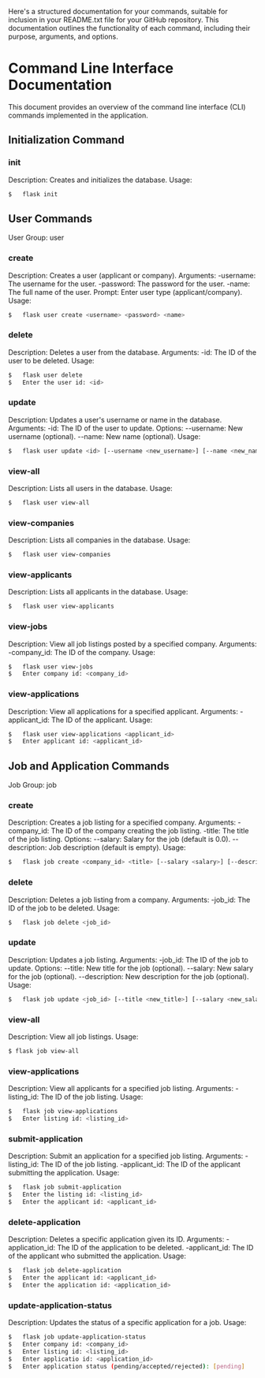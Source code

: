 
Here's a structured documentation for your commands, suitable for inclusion in your README.txt file for your GitHub repository. This documentation outlines the functionality of each command, including their purpose, arguments, and options.

# Command Line Interface Documentation
This document provides an overview of the command line interface (CLI) commands implemented in the application.

## Initialization Command
### init
Description: Creates and initializes the database.
Usage:
```bash
$   flask init
```

## User Commands
User Group: user

### create
Description: Creates a user (applicant or company).
Arguments:
-username: The username for the user.
-password: The password for the user.
-name: The full name of the user.
Prompt: Enter user type (applicant/company).
Usage:
```bash
$   flask user create <username> <password> <name>
```

### delete
Description: Deletes a user from the database.
Arguments:
-id: The ID of the user to be deleted.
Usage:
```bash
$   flask user delete
$   Enter the user id: <id>
```

### update
Description: Updates a user's username or name in the database.
Arguments:
-id: The ID of the user to update.
Options:
--username: New username (optional).
--name: New name (optional).
Usage:
```bash
$   flask user update <id> [--username <new_username>] [--name <new_name>]
```

### view-all
Description: Lists all users in the database.
Usage:
```bash
$   flask user view-all
```

### view-companies
Description: Lists all companies in the database.
Usage:
```bash
$   flask user view-companies
```

### view-applicants
Description: Lists all applicants in the database.
Usage:
```bash
$   flask user view-applicants
```

### view-jobs
Description: View all job listings posted by a specified company.
Arguments:
-company_id: The ID of the company.
Usage:
```bash
$   flask user view-jobs
$   Enter company id: <company_id>
```

### view-applications
Description: View all applications for a specified applicant.
Arguments:
-applicant_id: The ID of the applicant.
Usage:
```bash
$   flask user view-applications <applicant_id>
$   Enter applicant id: <applicant_id>
```

## Job and Application Commands
Job Group: job

### create
Description: Creates a job listing for a specified company.
Arguments:
-company_id: The ID of the company creating the job listing.
-title: The title of the job listing.
Options:
--salary: Salary for the job (default is 0.0).
--description: Job description (default is empty).
Usage:
```bash
$   flask job create <company_id> <title> [--salary <salary>] [--description <description>]
```

### delete
Description: Deletes a job listing from a company.
Arguments:
-job_id: The ID of the job to be deleted.
Usage:
```bash
$   flask job delete <job_id>
```

### update
Description: Updates a job listing.
Arguments:
-job_id: The ID of the job to update.
Options:
--title: New title for the job (optional).
--salary: New salary for the job (optional).
--description: New description for the job (optional).
Usage:
```bash
$   flask job update <job_id> [--title <new_title>] [--salary <new_salary>] [--description <new_description>]
```

### view-all
Description: View all job listings.
Usage:
```bash
$ flask job view-all
```

### view-applications
Description: View all applicants for a specified job listing.
Arguments:
-listing_id: The ID of the job listing.
Usage:
```bash
$   flask job view-applications
$   Enter listing id: <listing_id>
```

### submit-application
Description: Submit an application for a specified job listing.
Arguments:
-listing_id: The ID of the job listing.
-applicant_id: The ID of the applicant submitting the application.
Usage:
```bash
$   flask job submit-application
$   Enter the listing id: <listing_id>
$   Enter the applicant id: <applicant_id>
```

### delete-application
Description: Deletes a specific application given its ID.
Arguments:
-application_id: The ID of the application to be deleted.
-applicant_id: The ID of the applicant who submitted the application.
Usage:
```bash
$   flask job delete-application
$   Enter the applicant id: <applicant_id>
$   Enter the application id: <application_id>
```

### update-application-status
Description: Updates the status of a specific application for a job.
Usage:
```bash
$   flask job update-application-status
$   Enter company id: <company_id>
$   Enter listing id: <listing_id>
$   Enter applicatio id: <application_id>
$   Enter application status (pending/accepted/rejected): [pending]
```